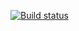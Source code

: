 [![Build status](https://ci.appveyor.com/api/projects/status/ris0dryf6g9e8c9t?svg=true)](https://ci.appveyor.com/project/BlokhinArtem/aqahomework1-222)
